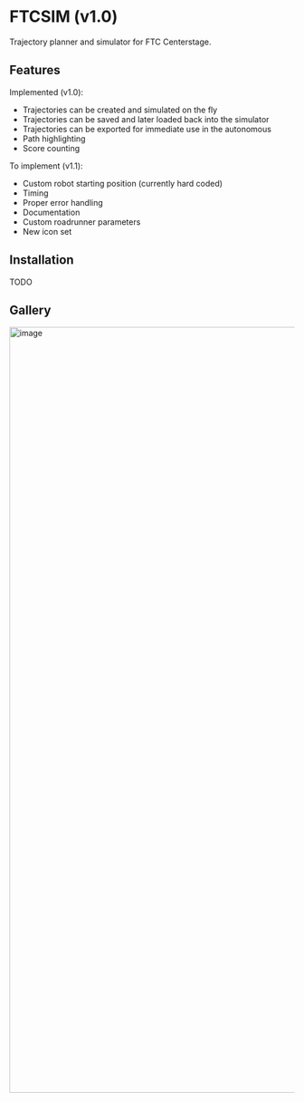 # FTCSIM (v1.0)
Trajectory planner and simulator for FTC Centerstage.

## Features
Implemented (v1.0):
- Trajectories can be created and simulated on the fly
- Trajectories can be saved and later loaded back into the simulator
- Trajectories can be exported for immediate use in the autonomous
- Path highlighting
- Score counting

To implement (v1.1):
- Custom robot starting position (currently hard coded)
- Timing
- Proper error handling
- Documentation
- Custom roadrunner parameters
- New icon set

## Installation
TODO

## Gallery
<img width="1352" alt="image" src="https://github.com/obround/ftcsim/assets/75817213/88defbd9-0e50-4c58-b263-bb0e13bcc800">
